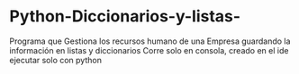 # Python-Diccionarios-y-listas-
Programa que Gestiona los recursos humano de una Empresa guardando la información en listas y diccionarios
Corre solo en consola, creado en el ide ejecutar solo con python
